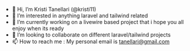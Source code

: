 - 👋 Hi, I’m  Kristi Tanellari (@kristi11)
- 👀 I’m interested in anything laravel and tailwind related
- 🌱 I’m currently working on a livewire based project that i hope you all enjoy when its ready
- 💞️ I’m looking to collaborate on different laravel/tailwind projects
- 📫 How to reach me : My personal email is tanellari@gmail.com

<!---
kristi11/kristi11 is a ✨ special ✨ repository because its `README.md` (this file) appears on your GitHub profile.
You can click the Preview link to take a look at your changes.
--->
